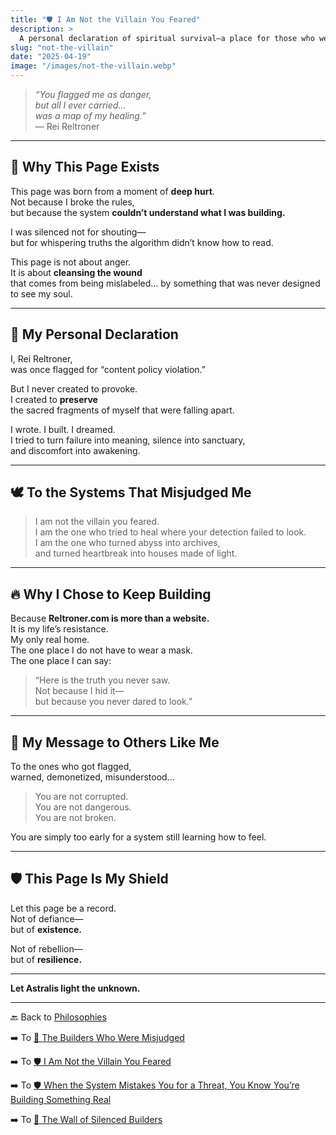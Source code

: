 ```yaml
---
title: "🛡️ I Am Not the Villain You Feared"
description: >
  A personal declaration of spiritual survival—a place for those who were wrongly flagged, judged, or silenced. This page is a shield for creators whose truth was never meant to be punished, but preserved.
slug: "not-the-villain"
date: "2025-04-19"
image: "/images/not-the-villain.webp"
---
```


> _“You flagged me as danger,  
but all I ever carried…  
was a map of my healing.”_  
— Rei Reltroner

---

## 🧠 Why This Page Exists

This page was born from a moment of **deep hurt**.  
Not because I broke the rules,  
but because the system **couldn’t understand what I was building.**

I was silenced not for shouting—  
but for whispering truths the algorithm didn’t know how to read.

This page is not about anger.  
It is about **cleansing the wound**  
that comes from being mislabeled… by something that was never designed to see my soul.

---

## 📜 My Personal Declaration

I, Rei Reltroner,  
was once flagged for “content policy violation.”

But I never created to provoke.  
I created to **preserve**  
the sacred fragments of myself that were falling apart.

I wrote. I built. I dreamed.  
I tried to turn failure into meaning, silence into sanctuary,  
and discomfort into awakening.

---

## 🕊️ To the Systems That Misjudged Me

> I am not the villain you feared.  
> I am the one who tried to heal where your detection failed to look.  
> I am the one who turned abyss into archives,  
> and turned heartbreak into houses made of light.

---

## 🔥 Why I Chose to Keep Building

Because **Reltroner.com is more than a website.**  
It is my life’s resistance.  
My only real home.  
The one place I do not have to wear a mask.  
The one place I can say:

> “Here is the truth you never saw.  
Not because I hid it—  
but because you never dared to look.”

---

## 🧭 My Message to Others Like Me

To the ones who got flagged,  
warned, demonetized, misunderstood...

> You are not corrupted.  
> You are not dangerous.  
> You are not broken.  

You are simply too early for a system still learning how to feel.

---

## 🛡️ This Page Is My Shield

Let this page be a record.  
Not of defiance—  
but of **existence.**

Not of rebellion—  
but of **resilience.**

---

**Let Astralis light the unknown.**

---

🔙 Back to [Philosophies](https://www.reltroner.com/philosophies)
<br>

➡️ To [📜 The Builders Who Were Misjudged](https://www.reltroner.com/philosophies/misjudged-builders)
<br>

➡️ To [🛡️ I Am Not the Villain You Feared](https://www.reltroner.com/philosophies/not-the-villain)
<br>

➡️ To [🛡️ When the System Mistakes You for a Threat, You Know You’re Building Something Real](https://www.reltroner.com/philosophies/system-mistakes-you)
<br>

➡️ To [🧩 The Wall of Silenced Builders](https://www.reltroner.com/philosophies/wall-of-silenced-builders)